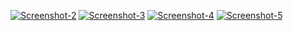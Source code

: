 <a href="https://ibb.co/BBFrCLd"><img src="https://i.ibb.co/njtnLrZ/Screenshot-2.jpg" alt="Screenshot-2" border="0"></a>
<a href="https://ibb.co/xMPx7bC"><img src="https://i.ibb.co/4j9hVLm/Screenshot-3.jpg" alt="Screenshot-3" border="0"></a>
<a href="https://ibb.co/P1CtytT"><img src="https://i.ibb.co/tYC363Z/Screenshot-4.jpg" alt="Screenshot-4" border="0"></a>
<a href="https://ibb.co/cDLck4R"><img src="https://i.ibb.co/FgVbmRc/Screenshot-5.jpg" alt="Screenshot-5" border="0"></a>